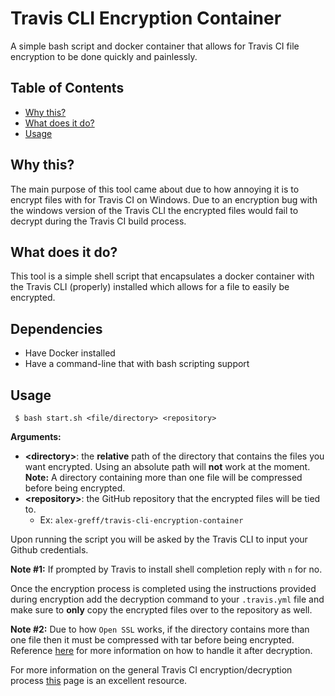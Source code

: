 # Travis CLI Encryption Container

A simple bash script and docker container that allows for Travis CI file encryption to be done quickly and painlessly.

## Table of Contents
* [Why this?](#why-this)
* [What does it do?](#what-does-it-do)
* [Usage](#usage)

## Why this?

The main purpose of this tool came about due to how annoying it is to encrypt files with for Travis CI on Windows. Due to an encryption bug with the windows version of the Travis CLI the encrypted files would fail to decrypt during the Travis CI build process.

## What does it do?

This tool is a simple shell script that encapsulates a docker container with the Travis CLI (properly) installed which allows for a file to easily be encrypted.

## Dependencies

* Have Docker installed
* Have a command-line that with bash scripting support

## Usage

``` $ bash start.sh <file/directory> <repository>```

**Arguments:**
* **\<directory>**: the **relative** path of the directory that contains the files you want encrypted. Using an absolute path will **not** work at the moment. **Note:** A directory containing more than one file will be compressed before being encrypted.
* **\<repository>**: the GitHub repository that the encrypted files will be tied to.
   * Ex: `alex-greff/travis-cli-encryption-container`

Upon running the script you will be asked by the Travis CLI to input your Github credentials.

**Note #1:** If prompted by Travis to install shell completion reply with `n` for no.

Once the encryption process is completed using the instructions provided during encryption add the decryption command to your `.travis.yml` file and make sure to **only** copy the encrypted files over to the repository as well.

**Note #2:** Due to how `Open SSL` works, if the directory contains more than one file then it must be compressed with tar before being encrypted. Reference [here](https://docs.travis-ci.com/user/encrypting-files/#encrypting-multiple-files) for more information on how to handle it after decryption.

For more information on the general Travis CI encryption/decryption process [this](https://docs.travis-ci.com/user/encrypting-files/) page is an excellent resource.
